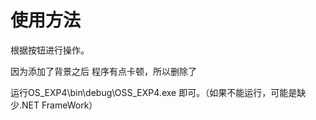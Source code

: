 # 使用方法

根据按钮进行操作。


因为添加了背景之后 程序有点卡顿，所以删除了


运行OS_EXP4\bin\debug\OSS_EXP4.exe 即可。（如果不能运行，可能是缺少.NET FrameWork）
